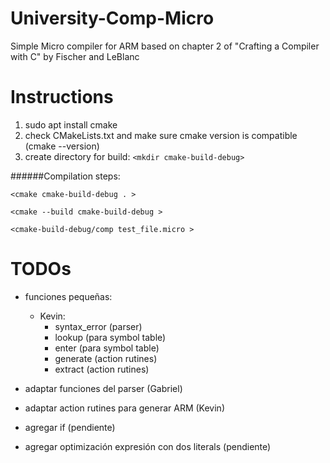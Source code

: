 # University-Comp-Micro
Simple Micro compiler for ARM based on chapter 2 of "Crafting a Compiler with C" by Fischer and LeBlanc

# Instructions
1. sudo apt install cmake
2. check CMakeLists.txt and make sure cmake version is compatible (cmake --version)
3. create directory for build: `<mkdir cmake-build-debug>`

######Compilation steps:

`<cmake cmake-build-debug . >`

`<cmake --build cmake-build-debug >`

`<cmake-build-debug/comp test_file.micro >`




# TODOs
- funciones pequeñas:
	- Kevin:
		- syntax\_error (parser)
		- lookup (para symbol table)
		- enter (para symbol table)
		- generate (action rutines)
		- extract (action rutines)

- adaptar funciones del parser (Gabriel)
- adaptar action rutines para generar ARM (Kevin)
- agregar if (pendiente)
- agregar optimización expresión con dos literals (pendiente)
